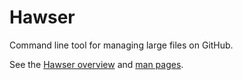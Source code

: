 Hawser
======

Command line tool for managing large files on GitHub.

See the [Hawser overview](https://github.com/hawser/git-hawser/tree/master/docs) and [man pages](https://github.com/hawser/git-hawser/tree/master/docs/man).
